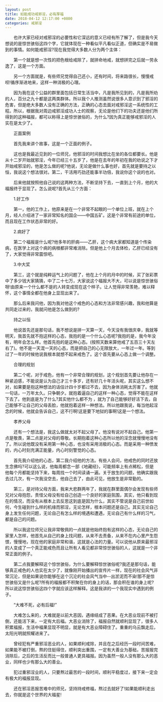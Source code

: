 ```yaml
---
layout: post
title: 如能成功戒邪淫，必有厚福
date: 2018-04-12 12:17:00 +0800
categories: 戒邪淫
---
```


　　也许大家已经对戒邪淫的必要性和它深远的意义已经有所了解了，但是我今天想说的是惊世骇俗这四个字，它就体现在一种看似平凡看似正道，但确实是不易做到的事情。如何能戒邪淫?现在我觉得大多数人分为两个主体：
　　第一个就是想一次性的把色根给戒除了，就拼命地戒，就想拼完之后就一劳永逸了，这是一个方面。
　　另一个方面就是，有些师兄觉得自己还小，还有时间，将来路很长，慢慢戒呗!循序渐进地来，这样一种消极的心理。
　　因为我在这个公益的群里面包括日常生活当中，凡是我所见到的，凡是我所劝的人，百分之九十都是这两类群体。所以我个人推测虽然说很多人意识到了邪淫的危害，但是绝大多数人没有正确的方法，正确的心态去面对戒邪淫这一系统性的工程。所以，根据我对周边戒邪淫成功人士的观察，无论是他们下的功夫还是他们所得到的这种福报，都可以称得上是惊世骇俗的，为什么?因为真正能够戒邪淫的人实在是太少了。
　　正面案例
　　首先我来讲个故事，这是一个正面的例子。
　　这也是我最近见到的一位师兄，他邪淫的时间我想比在坐的各位都要长。他是从十二岁开始就邪淫，今年已经三十五岁了，他是在去年的年初在我的劝说之下才开始戒邪淫的，他是怎么做的呢?他说，无论是做什么事也好，首先就是要持之以恒，我说这个想法很对。第二，干活用巧劲还能事半功倍，我说你这个说的也对。
　　后来他就按照他自己说的这两种方法，不断坚持下去，一直到上个月，他的大福报终于显现了。怎么说呢?首先从三个方面：
　　1.好工作
　　第一，他的工作上，他原来是在一个非常不起眼的一个单位上班，就在上个月，经人介绍进了一家非常知名的国企——中国五矿。这是个非常有前途的单位，而且现在工作状态非常的好。
　　2.病好了
　　第二个福报是什么呢?他多年的肝病——乙肝，这个病大家都知道是个传染病，在医学上对这个病的病根都非常难消除。但是他上个月去体检，乙肝已经没有了，大家觉得非常震惊吧。
　　3.中大奖
　　第三，这个就是纯粹运气上的问题了，他在上个月的月中的时候，买了张彩票中了多少钱大家猜猜，中了二十七万，大家说这个福报大不大，可以说是惊世骇俗呀!由原来一个什么都不是的人转变成现在这个样子。让人觉得非常羡艳，难以释怀，这个事情全都在他身上显现出来了。
　　那么后来我问他，因为我对他这个戒色的心态和方法非常感兴趣，我和他算是共同走过来的，我就问他是怎么做到的?
　　持之以恒
　　他说首先还是那句话，我不想说是拼一天算一天，今天没有我很庆幸，我就等明天，我首先就不抱这样的心态，我抱的是一个什么心态呢?我抱的是，我今年没有，明年会怎么样。他首先抱的是这种心态。(按照天数来算他戒了五百三十天左右了)。他不是一天混一天的心态，而是把自己的心无限放大，一年过一年。等到过了一年的时候他说我根本就想不起来戒色了。这个首先要从心态上做一个调整。
　　合理的规划
　　第二个呢，对于戒色，他有一个非常合理的规划，这个规划首先要让他存在一种紧迫感，不能说是认为自己才三十多岁，还有好几十年活头呢，其实这么想不对，如果要是抱这种想法的话估计四十岁都过不去，因为身体消耗太厉害了。他就一句话，一万年太久。只争朝夕。就抱着逼自己的这样一种心态，觉得不能在这样下去了。他到底是为了什么?其实他什么都不为 ，就为了自己能够好好活下去，自己能够不让自己的父母丢脸，他就抱着这样一种想法。所以他跟我说，每当他起淫念的时候，他就会告诉自己，这不行啊!这是要下地狱的事啊!这是一个想法。
　　孝养父母
　　还有一个想法是，我这么做就太对不起父母了。他没有说对不起自己。他第一点是敬畏，第二点是对父母的尊敬。长期抱着这种心态所以他的淫念就慢慢地没有了。所以说他既没有采用第一种心态，也没有采用消极的心态。而是采用一种愤发的，内心时刻充满正能量，内心时刻警觉的心态。
　　首先我介绍他的心态，第二我介绍他的方法。有些人会问，他戒色的同时还放生念佛吗?可以这么说，他每周都念一部《地藏经》，可能频率上有点稀松，但是他每个月都能坚持下来，每周找一个时间读诵一遍。关于放生的问题，他确实跟我去过几次，有一次我没空去，他自己去了，由此可见，他放生是非常勤的。
　　第三，是对待父母方面，我来大悲群两年了，我就在群里面偶尔会发现有些师兄对父母抱怨，责怪父母没有给自己创造一个良好的家庭氛围，其实，他只看到现在的情况，而没有从根本上去反思这到底是因为什么，其实不管说是自己前世如何，今生碰到什么样的机缘而邪淫，无论怎样，根本问题还是自己。其实无论自己身上发生任何问题，无论自己有怎么样的境遇和遭遇，无论自己有什么样的习气，都是自己的问题。
　　所以我这位师兄让我非常敬佩的一点就是他始终抱有这样的心态，无论自己的家里人怎样，他首先从自己的身上找问题，从来不去责备，从来不在内心里产生怨恨，慢慢地，现在他的家庭非常和谐，这就是心法的力量。可以说他从原来最邪淫的人变成了一个真正能戒色而且让所有人看见都非常惊世骇俗的人，这就是一个非常正面的例子。
　　第二点我要解释这个惊世骇俗，为什么要解释惊世骇俗呢?我还是那句话，能够真正戒色的人也实在太少了，就像刚开始播出的宣传片一样，现在的社会风气非常沉沦，但是如果说你能够在这个沉沦的社会风气当中--出淤泥而不染!那不是惊世骇俗又是什么呢?所有的福报都不积聚在你的身上的话，那会积在谁的身上呢?所以说这惊世骇俗这四个字就应该这样解释。这是我讲的一个我现实中遇到的例子。
　　“大难不死，必有后福!”
　　大难怎么来的，大难就是以前大恶因，遇缘结成了恶果。在大恶业现前不被打倒，还能活下来，一定有大后福。大恶业消除了，福报自然就顺利显现了，很多人积累福报，生活中福果显现不明显，就是有大恶业障碍住了。重重的乌云飘走后，太阳光明就照耀进来了。
　　曾经犯有严重邪淫恶业的人，如果顺利戒除，并且在之后经历一段时间苦难，如果能不被打倒，熬的住挺得住，顺利突出重围，一定有大善业为基础，苦报报完消除后，之后的生活反而比一般普通人更具福报。因为虽然一般人没有那么大的恶业，同样也少有那么大的善业。
　　犯过重邪淫业的人，只要熬过最苦的一段时间，顺利平稳度过，接下来一定会有极大的福报显现。
　　还在邪淫恶报苦难中的师兄，坚持持戒修福，熬过去就好了!如果能顺利走出去，你就是这个世界的大福星!